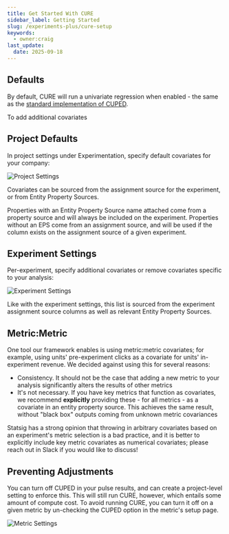 ```yaml
---
title: Get Started With CURE
sidebar_label: Getting Started
slug: /experiments-plus/cure-setup
keywords:
  - owner:craig
last_update:
  date: 2025-09-18
---
```


## Defaults

By default, CURE will run a univariate regression when enabled - the same as the [standard implementation of CUPED](https://www.exp-platform.com/Documents/2013-02-CUPED-ImprovingSensitivityOfControlledExperiments.pdf).

To add additional covariates

## Project Defaults

In project settings under Experimentation, specify default covariates for your company:

![Project Settings](/img/cure/project_setting.png)

Covariates can be sourced from the assignment source for the experiment, or from Entity Property Sources.

Properties with an Entity Property Source name attached come from a property source and will always be included on the experiment. Properties without an EPS come from an assignment source, and will be used if the column exists on the assignment source of a given experiment.

## Experiment Settings

Per-experiment, specify additional covariates or remove covariates specific to your analysis:

![Experiment Settings](/img/cure/experiment_setting.png)

Like with the experiment settings, this list is sourced from the experiment assignment source columns as well as relevant Entity Property Sources.

## Metric:Metric

One tool our framework enables is using metric:metric covariates; for example, using units' pre-experiment clicks as a covariate for units' in-experiment revenue. We decided against using this for several reasons:

- Consistency. It should not be the case that adding a new metric to your analysis significantly alters the results of other metrics
- It's not necessary. If you have key metrics that function as covariates, we recommend **explicitly** providing these - for all metrics - as a covariate in an entity property source. This achieves the same result, without "black box" outputs coming from unknown metric covariances

Statsig has a strong opinion that throwing in arbitrary covariates based on an experiment's metric selection is a bad practice, and it is better to explicitly include key metric covariates as numerical covariates; please reach out in Slack if you would like to discuss!

## Preventing Adjustments

You can turn off CUPED in your pulse results, and can create a project-level setting to enforce this. This will still run CURE, however, which entails some amount of compute cost. To avoid running CURE, you can turn it off on a given metric by un-checking the CUPED option in the metric's setup page.

![Metric Settings](/img/cure/metric_setting.png)
